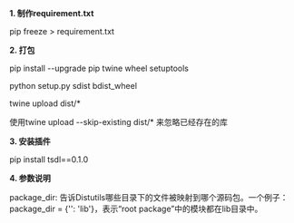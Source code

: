 **1. 制作requirement.txt**

pip freeze > requirement.txt

**2. 打包**

pip install --upgrade pip twine wheel setuptools

python setup.py sdist bdist_wheel

twine upload dist/* 

使用twine upload --skip-existing dist/* 来忽略已经存在的库

**3. 安装插件**

pip install tsdl==0.1.0

**4. 参数说明**

package_dir:
告诉Distutils哪些目录下的文件被映射到哪个源码包。一个例子：package_dir = {'': 'lib'}，表示“root package”中的模块都在lib目录中。